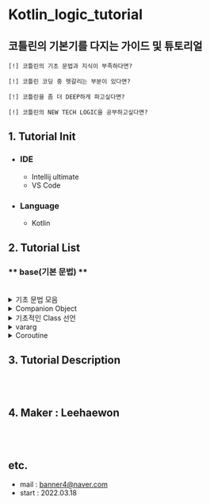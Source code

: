 # Kotlin_logic_tutorial

## 코틀린의 기본기를 다지는 가이드 및 튜토리얼

    [!] 코틀린의 기초 문법과 지식이 부족하다면?

    [!] 코틀린 코딩 중 헷갈리는 부분이 있다면?

    [!] 코틀린을 좀 더 DEEP하게 파고싶다면?

    [!] 코틀린의 NEW TECH LOGIC을 공부하고싶다면?

## 1. Tutorial Init

-   ### IDE
    -   Intellij ultimate
    -   VS Code
-   ### Language
    -   Kotlin

## 2. Tutorial List

### ** base(기본 문법) **

<br>
<details>
  <summary> 기초 문법 모음 </summary>
  <br>
  <p>1. base/BaseGrammer.kt</p>
  <p>2. var/val</p>
  <p>3. nullable(?와 !!)</p>
  <p>4. 조건식</p>
  <p>5. Any와 instanceof</p>
  <p>6. When</p>
  <p>7. loop(for, while)</p>
  <p>8. null과 not-null(안전 호출, 엘비스 연산자)</p>
</details>
<details>
  <summary> Companion Object </summary>
  <br>
  <p>companion object는 간단하게, Java에서의 static한 느낌의 singleton object 라고 이해하면 된다.</p>
  <p>base/CompanionObject.kt</p>
</details>
<details>
  <summary> 기초적인 Class 선언 </summary>
  <br>
  <p>case 1. default 선언</p>
  <p>case 2. 생성자의 parameter가 없을 경우 () 생략 가능</p>
  <p>case 3. class parameter에 var/val 변수를 선언하면, 클래스 내부 멤버변수 및 생성자 선언을 동시에 할 수 있다.</p>
  <p>case 4. class parameter에 일반 변수를 받게 되면, 클래스 내부 멤버변수로 선언되지 않는다.</p>
  <p>case 5. class parameter로 받은 일반 변수 값을 클래스 내부 멤버변수에 초기화한다.</p>
  <p>case 6. init(기본 생성자가 호출된 직후 바로 실행되는 코드 블럭</p>
  <p>case 7. constructor(보조 생성자. 추가적인 생성자 함수를 작성하고 싶을 때 활용)</p>
  <p>case 8. class parameter에 받은 일반 변수의 Default 값 설정 가능.</p>
  <p>base/BaseClass.kt</p>
</details>
<details>
  <summary> vararg </summary>
  <br>
  <p>가변인자. 즉, 매개변수의 개수를 동적으로 지정해 줄 수 있게 하는 변수.</p>
  <p>base/Vararg.kt</p>
</details>
<details>
  <summary> Coroutine </summary>
  <br>
  <p>suspend function</p>
  <p>비동기 실행중인 coroutine 함수를 잠시 중지시킬 수 있는 함수를 설정(표시)한 것.</p>
  <p>coroutine/SuspendFunc.kt</p>
</details>

## 3. Tutorial Description

<br/>
<br/>

## 4. Maker : Leehaewon

<br/>
<br/>

## etc.

-   mail : banner4@naver.com
-   start : 2022.03.18
